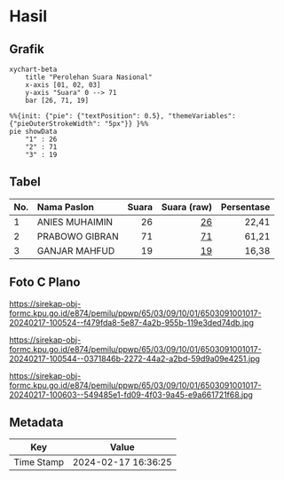 # Hasil

## Grafik

```mermaid
xychart-beta
    title "Perolehan Suara Nasional"
    x-axis [01, 02, 03]
    y-axis "Suara" 0 --> 71
    bar [26, 71, 19]
```

```mermaid
%%{init: {"pie": {"textPosition": 0.5}, "themeVariables": {"pieOuterStrokeWidth": "5px"}} }%%
pie showData
    "1" : 26
    "2" : 71
    "3" : 19
```

## Tabel

| No. | Nama Paslon    | Suara | Suara (raw) | Persentase |
|:--- |:-------------- | -----:| -----------:| ----------:|
| 1   | ANIES MUHAIMIN | 26    | [26][p-1]   | 22,41      |
| 2   | PRABOWO GIBRAN | 71    | [71][p-2]   | 61,21      |
| 3   | GANJAR MAHFUD  | 19    | [19][p-3]   | 16,38      |


[p-1]: https://github.com/gigit-pemilu/pemilu-2024/blob/main/pilpres/hitung-suara/sub/65-kalimantan-utara/sub/03-nunukan/sub/09-nunukan-selatan/sub/1001-selisun/sub/017-tps/sub/paslon-1.txt
[p-2]: https://github.com/gigit-pemilu/pemilu-2024/blob/main/pilpres/hitung-suara/sub/65-kalimantan-utara/sub/03-nunukan/sub/09-nunukan-selatan/sub/1001-selisun/sub/017-tps/sub/paslon-2.txt
[p-3]: https://github.com/gigit-pemilu/pemilu-2024/blob/main/pilpres/hitung-suara/sub/65-kalimantan-utara/sub/03-nunukan/sub/09-nunukan-selatan/sub/1001-selisun/sub/017-tps/sub/paslon-3.txt

## Foto C Plano

https://sirekap-obj-formc.kpu.go.id/e874/pemilu/ppwp/65/03/09/10/01/6503091001017-20240217-100524--f479fda8-5e87-4a2b-955b-119e3ded74db.jpg

https://sirekap-obj-formc.kpu.go.id/e874/pemilu/ppwp/65/03/09/10/01/6503091001017-20240217-100544--0371846b-2272-44a2-a2bd-59d9a09e4251.jpg

https://sirekap-obj-formc.kpu.go.id/e874/pemilu/ppwp/65/03/09/10/01/6503091001017-20240217-100603--549485e1-fd09-4f03-9a45-e9a661721f68.jpg


## Metadata

| Key        | Value               |
| ---------- | ------------------- |
| Time Stamp | 2024-02-17 16:36:25 |



